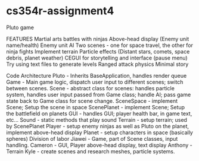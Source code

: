 cs354r-assignment4
==================

Pluto game

FEATURES
        Martial arts battles with ninjas
        Above-head display (Enemy unit name/health)
        Enemy unit AI
        Two scenes - one for space travel, the other for ninja fights
        Implement terrain
        Particle effects (Distant stars, comets, space debris, planet weather)
        CEGUI for storytelling and interface (pause menu)
        Try using text files to generate levels
        Ranged attack physics
        Minimal story
        
        
Code Architecture
        Pluto - Inherits BaseApplication, handles render queue
  Game - Main game logic, dispatch user input to different scenes; switch between scenes.
  Scene - abstract class for scenes: handles particle system, handles user input 
          passed from Game class; handle AI; pass game state back to Game class for scene change.
  SceneSpace - implement Scene; Setup the scene in space
  ScenePlanet - implement Scene; Setup the battlefield on planets
  GUI - handles GUI; player health bar, in game text,  etc...
        Sound - static methods that play sound
        Terrain - setup terrain; used by ScenePlanet
  Player - setup enemy ninjas as well as Pluto on the planet, implement above-head display 
  Planet - setup characters in space (basically spheres)
Division of labor
        Jiawei - Game, part of Scene classes, input handling.
        Cameron - GUI, Player above-head display, text display
        Anthony - Terrain
        Kyle - create scenes and research meshes, particle systems.
